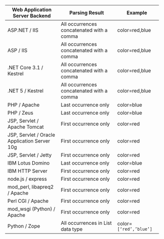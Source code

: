 Web Application Server Backend | Parsing Result | Example
---|---|---
ASP.NET / IIS | All occurrences concatenated with a comma | color=red,blue
ASP / IIS | All occurrences concatenated with a comma | color=red,blue
.NET Core 3.1 / Kestrel | All occurrences concatenated with a comma | color=red,blue
.NET 5 / Kestrel | All occurrences concatenated with a comma | color=red,blue
PHP / Apache | Last occurrence only | color=blue
PHP / Zeus | Last occurrence only | color=blue
JSP, Servlet / Apache Tomcat | First occurrence only | color=red
JSP, Servlet / Oracle Application Server 10g | First occurrence only | color=red
JSP, Servlet / Jetty | First occurrence only | color=red
IBM Lotus Domino | Last occurrence only | color=blue
IBM HTTP Server | First occurrence only | color=red
node.js / express | First occurrence only  | color=red
mod_perl, libapreq2 / Apache | First occurrence only | color=red
Perl CGI / Apache | First occurrence only | color=red
mod_wsgi (Python) / Apache | First occurrence only | color=red
Python / Zope | All occurrences in List data type | color=`[‘red’,’blue’]`
